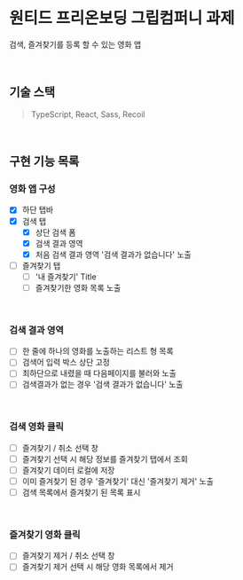 # 원티드 프리온보딩 그립컴퍼니 과제

검색, 즐겨찾기를 등록 할 수 있는 영화 앱

<br>

## 기술 스택

> TypeScript, React, Sass, Recoil

<br>

## 구현 기능 목록

### 영화 앱 구성

- [x] 하단 탭바
- [x] 검색 탭
  - [x] 상단 검색 폼
  - [x] 검색 결과 영역
  - [x] 처음 검색 결과 영역 '검색 결과가 없습니다' 노출
- [ ] 즐겨찾기 탭
  - [ ] '내 즐겨찾기' Title
  - [ ] 즐겨찾기한 영화 목록 노출

<br>

### 검색 결과 영역

- [ ] 한 줄에 하나의 영화를 노출하는 리스트 형 목록
- [ ] 검색어 입력 박스 상단 고정
- [ ] 최하단으로 내렸을 때 다음페이지를 불러와 노출
- [ ] 검색결과가 없는 경우 '검색 결과가 없습니다' 노출

<br>

### 검색 영화 클릭

- [ ] 즐겨찾기 / 취소 선택 창
- [ ] 즐겨찾기 선택 시 해당 정보를 즐겨찾기 탭에서 조회
- [ ] 즐겨찾기 데이터 로컬에 저장
- [ ] 이미 즐겨찾기 된 경우 '즐겨찾기' 대신 '즐겨찾기 제거' 노출
- [ ] 검색 목록에서 즐겨찾기 된 목록 표시

<br>

### 즐겨찾기 영화 클릭

- [ ] 즐겨찾기 제거 / 취소 선택 창
- [ ] 즐겨찾기 제거 선택 시 해당 영화 목록에서 제거
